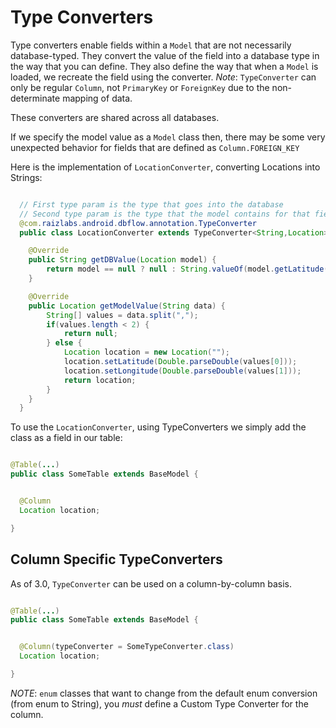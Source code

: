 # Type Converters
Type converters enable fields within a `Model` that are not necessarily database-typed. They convert the value of the field into a database type in the way that you can define. They also define the way that when a `Model` is loaded, we recreate the field using the converter. _Note_: `TypeConverter` can only be regular `Column`, not `PrimaryKey` or `ForeignKey` due  to the non-determinate mapping of data.

These converters are shared across all databases.

If we specify the model value as a `Model` class then, there may be some very unexpected behavior for fields that are defined as `Column.FOREIGN_KEY`

Here is the implementation of `LocationConverter`, converting Locations into Strings:

```java

  // First type param is the type that goes into the database
  // Second type param is the type that the model contains for that field.
  @com.raizlabs.android.dbflow.annotation.TypeConverter
  public class LocationConverter extends TypeConverter<String,Location> {

    @Override
    public String getDBValue(Location model) {
        return model == null ? null : String.valueOf(model.getLatitude()) + "," + model.getLongitude();
    }

    @Override
    public Location getModelValue(String data) {
        String[] values = data.split(",");
        if(values.length < 2) {
            return null;
        } else {
            Location location = new Location("");
            location.setLatitude(Double.parseDouble(values[0]));
            location.setLongitude(Double.parseDouble(values[1]));
            return location;
        }
    }
  }
```

To use the `LocationConverter`, using TypeConverters we simply add the class as a field in our table:

```java

@Table(...)
public class SomeTable extends BaseModel {


  @Column
  Location location;

}
```

## Column Specific TypeConverters
As of 3.0, `TypeConverter` can be used on a column-by-column basis.

```java

@Table(...)
public class SomeTable extends BaseModel {


  @Column(typeConverter = SomeTypeConverter.class)
  Location location;

}
```

_NOTE_: `enum` classes that want to change from the default enum conversion (from enum to String), you _must_ define a Custom Type Converter for the column.
